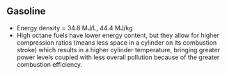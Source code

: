 Gasoline
--------

* Energy density = 34.8 MJ/L, 44.4 MJ/kg
* High octane fuels have lower energy content, but they allow for higher compression ratios (means less space in a cylinder on its combustion stroke) which results in a higher cylinder temperature, bringing greater power levels coupled with less overall pollution because of the greater combustion efficiency.

